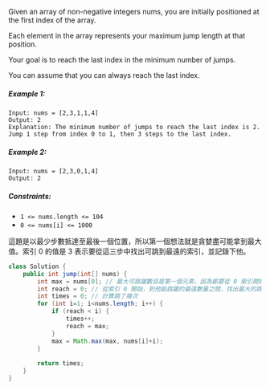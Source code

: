 Given an array of non-negative integers nums, you are initially positioned at the first index of the array.

Each element in the array represents your maximum jump length at that position.

Your goal is to reach the last index in the minimum number of jumps.

You can assume that you can always reach the last index.

 

##### Example 1:
```
Input: nums = [2,3,1,1,4]
Output: 2
Explanation: The minimum number of jumps to reach the last index is 2. Jump 1 step from index 0 to 1, then 3 steps to the last index.
```
##### Example 2:
```
Input: nums = [2,3,0,1,4]
Output: 2
```

##### Constraints:

- `1 <= nums.length <= 104`
- `0 <= nums[i] <= 1000`

這題是以最少步數抵達至最後一個位置，所以第一個想法就是貪婪盡可能拿到最大值。索引 0 的值是 3 表示要從這三步中找出可跳到最遠的索引，並記錄下他。

```java
class Solution {
    public int jump(int[] nums) {
        int max = nums[0]; // 最大可跳躍數目是第一個元素，因為都要從 0 索引開始跳
        int reach = 0; // 從索引 0 開始，到他能跳躍的最遠數量之間，找出最大的跳躍距離
        int times = 0; // 計算跳了幾次
        for (int i=1; i<nums.length; i++) {
            if (reach < i) {
                times++;
                reach = max;
            }
            max = Math.max(max, nums[i]+i);
        }
        
        return times;
    }
}
```